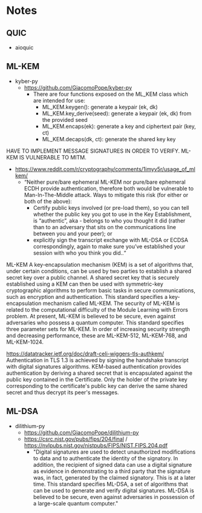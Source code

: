 # Notes
## QUIC
- aioquic

## ML-KEM
- kyber-py
    - https://github.com/GiacomoPope/kyber-py
		- There are four functions exposed on the ML_KEM class which are intended for use:
			* ML_KEM.keygen(): generate a keypair (ek, dk)
			* ML_KEM.key_derive(seed): generate a keypair (ek, dk) from the provided seed
			* ML_KEM.encaps(ek): generate a key and ciphertext pair (key, ct)
			* ML_KEM.decaps(dk, ct): generate the shared key key


HAVE TO IMPLEMENT MESSAGE SIGNATURES IN ORDER TO VERIFY. ML-KEM IS VULNERABLE TO MITM.
- https://www.reddit.com/r/cryptography/comments/1imyv5r/usage_of_mlkem/
    * “Neither pure/bare ephemeral ML-KEM nor pure/bare ephemeral ECDH provide authentication, therefore both would be vulnerable to Man-In-The-Middle attack. Ways to mitigate this risk (for either or both of the above):
        * Certify public keys involved (or pre-load them), so you can tell whether the public key you got to use in the Key Establishment, is “authentic”, aka - belongs to who you thought it did (rather than to an adversary that sits on the communications line between you and your peer); or 
        * explicitly sign the transcript exchange with ML-DSA or ECDSA correspondingly, again to make sure you’ve established your session with who you think you did..“


ML-KEM
A key-encapsulation mechanism (KEM) is a set of algorithms that, under certain conditions, can be used by two parties to establish a shared secret key over a public channel. A shared secret key that is securely established using a KEM can then be used with symmetric-key cryptographic algorithms to perform basic tasks in secure communications, such as encryption and authentication. This standard specifies a key-encapsulation mechanism called ML-KEM. The security of ML-KEM is related to the computational difficulty of the Module Learning with Errors problem. At present, ML-KEM is believed to be secure, even against adversaries who possess a quantum computer. This standard specifies three parameter sets for ML-KEM. In order of increasing security strength and decreasing performance, these are ML-KEM-512, ML-KEM-768, and ML-KEM-1024.


https://datatracker.ietf.org/doc/draft-celi-wiggers-tls-authkem/
Authentication in TLS 1.3 is achieved by signing the handshake transcript with digital signatures algorithms. KEM-based authentication provides authentication by deriving a shared secret that is encapsulated against the public key contained in the Certificate. Only the holder of the private key corresponding to the certificate's public key can derive the same shared secret and thus decrypt its peer's messages.


## ML-DSA
- dilithium-py
	- https://github.com/GiacomoPope/dilithium-py
	- https://csrc.nist.gov/pubs/fips/204/final / https://nvlpubs.nist.gov/nistpubs/FIPS/NIST.FIPS.204.pdf
		- "Digital signatures are used to detect unauthorized modifications to data and to authenticate the identity of the signatory. In addition, the recipient of signed data can use a digital signature as evidence in demonstrating to a third party that the signature was, in fact, generated by the claimed signatory. This is at a later time. This standard specifies ML-DSA, a set of algorithms that can be used to generate and verify digital signatures. ML-DSA is believed to be secure, even against adversaries in possession of a large-scale quantum computer."